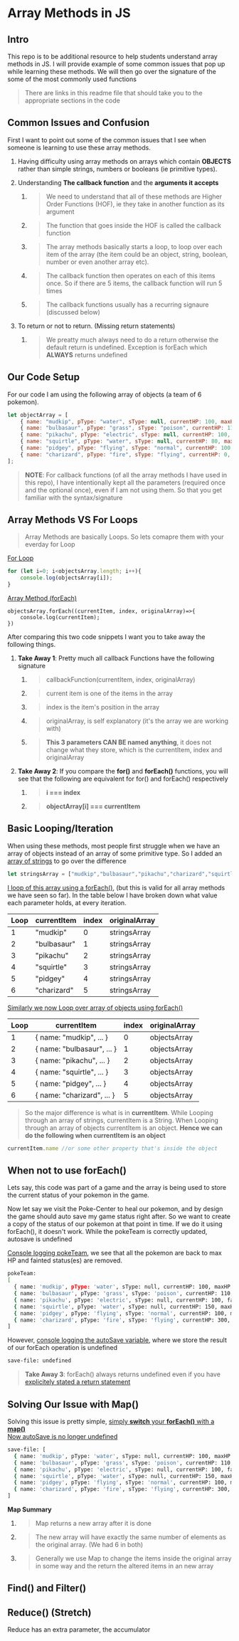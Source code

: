 # Array Methods in JS

## Intro

This repo is to be additional resource to help students understand array methods in JS. I will provide example of some common issues that pop up while learning these methods. We will then go over the signature of the some of the most commonly used functions

> There are links in this readme file that should take you to the appropriate sections in the code

## Common Issues and Confusion

First I want to point out some of the common issues that I see when someone is learning to use these array methods.

1. Having difficulty using array methods on arrays which contain **OBJECTS** rather than simple strings, numbers or booleans (ie primitive types).

2. Understanding **The callback function** and the **arguments it accepts**
    1. > We need to understand that all of these methods are Higher Order Functions (HOF), ie they take in another function as its argument
    2. > The function that goes inside the HOF is called the callback function
    3. > The array methods basically starts a loop, to loop over each item of the array (the item could be an object, string, boolean, number or even another array etc).
    4. > The callback function then operates on each of this items once. So if there are 5 items, the callback function will run 5 times
    5. > The callback functions usually has a recurring signaure (discussed below)

3. To return or not to return. (Missing return statements)
    1. > We preatty much always need to do a return otherwise the default return is undefined. Exception is forEach which **ALWAYS** returns undefined    


## Our Code Setup

For our code I am using the following array of objects (a team of 6 pokemon). 

```javascript
let objectArray = [
    { name: "mudkip", pType: "water", sType: null, currentHP: 100, maxHP: 100, fainted: false },
    { name: "bulbasaur", pType: "grass", sType: "poison", currentHP: 110, maxHP: 110, fainted: false },
    { name: "pikachu", pType: "electric", sType: null, currentHP: 100, maxHP: 100, fainted: false },
    { name: "squirtle", pType: "water", sType: null, currentHP: 80, maxHP: 150, fainted: false },
    { name: "pidgey", pType: "flying", sType: "normal", currentHP: 100, maxHP: 100, fainted: false },
    { name: "charizard", pType: "fire", sType: "flying", currentHP: 0, maxHP: 300, fainted: true },
];
```

> **NOTE**: For callback functions (of all the array methods I have used in this repo), I have intentionally kept all the parameters (required once and the optional once), even if I am not using them. So that you get familiar with the syntax/signature 


## Array Methods VS For Loops

> Array Methods are basically Loops. So lets comapre them with your everday for Loop

[For Loop](https://github.com/SSaquif/JS-Array-Methods/blob/master/1-forEach.js#L12)
```javascript
for (let i=0; i<objectsArray.length; i++){
    console.log(objectsArray[i]);
}
```
[Array Method (forEach)](https://github.com/SSaquif/JS-Array-Methods/blob/master/1-forEach.js#L17)
```
objectsArray.forEach((currentItem, index, originalArray)=>{
    console.log(currentItem);
})
```
After comparing this two code snippets I want you to take away the following things. 

1. **Take Away 1**: Pretty much all callback Functions have the following signature
    1. > callbackFunction(currentItem, index, originalArray)
    2. > current item is one of the items in the array
    3. > index is the item's position in the array
    4. > originalArray, is self explanatory (it's the array we are working with)
    5. > **This 3 parameters CAN BE named anything**, it does not change what they store, which is the currentItem, index and originalArray

2. **Take Away 2**: If you compare the **for()** and **forEach()** functions, you will see that the following are equivalent for for() and forEach() respectively
    1. > **i === index**
    1. > **objectArray[i] === currentItem**


## Basic Looping/Iteration 

When using these methods, most people first struggle when we have an array of objects instead of an array of some primitive type. So I added an [array of strings](https://github.com/SSaquif/JS-Array-Methods/blob/master/1-forEach.js#L1) to go over the difference

```javascript
let stringsArray = ["mudkip","bulbasaur","pikachu","charizard","squirtle","ditto"];
```

[I loop of this array using a forEach()](https://github.com/SSaquif/JS-Array-Methods/blob/master/1-forEach.js#L24), (but this is valid for all array methods we have seen so far). In the table below I have broken down what value each parameter holds, at every iteration.

|Loop|       currentItem        | index   | originalArray  |
|----|--------------------------|---------|----------------|
|1   | "mudkip"                 | 0       | stringsArray   |
|2   | "bulbasaur"              | 1       | stringsArray   |
|3   | "pikachu"                | 2       | stringsArray   |
|4   | "squirtle"               | 3       | stringsArray   |
|5   | "pidgey"                 | 4       | stringsArray   |
|6   | "charizard"              | 5       | stringsArray   |

[Similarly we now Loop over array of objects using forEach()](https://github.com/SSaquif/JS-Array-Methods/blob/master/1-forEach.js#L17)

|Loop|       currentItem          | index   | originalArray  |
|----|----------------------------|---------|----------------|
|1   | { name: "mudkip", ... }    | 0       | objectsArray   |
|2   | { name: "bulbasaur", ... } | 1       | objectsArray   |
|3   | { name: "pikachu", ... }   | 2       | objectsArray   |
|4   | { name: "squirtle", ... }  | 3       | objectsArray   |
|5   | { name: "pidgey", ... }    | 4       | objectsArray   |
|6   | { name: "charizard", ... } | 5       | objectsArray   |

>So the major difference is what is in **currentItem**. While Looping through an array of strings, currentItem is a String. When Looping through an array of objects currentItem is an object. **Hence we can do the following when currentItem is an object**
```javascript 
currentItem.name //or some other property that's inside the object
``` 

## When not to use forEach()

Lets say, this code was part of a game and the array is being used to store the current status of your pokemon in the game.<br>

Now let say we visit the Poke-Center to heal our pokemon, and by design the game should auto save my game status right after. So we want to create a copy of the status of our pokemon at that point in time. If we do it using forEach(), it doesn't work. While the pokeTeam is correctly updated, autosave is undefined<br>

[Console logging pokeTeam](https://github.com/SSaquif/JS-Array-Methods/blob/master/2-forEachIssue.js#L23), we see that all the pokemon are back to max HP and fainted status(es) are removed.
```bash
pokeTeam: 
[
  { name: 'mudkip', pType: 'water', sType: null, currentHP: 100, maxHP: 100, fainted: false },
  { name: 'bulbasaur', pType: 'grass', sType: 'poison', currentHP: 110, maxHP: 110, fainted: false},
  { name: 'pikachu', pType: 'electric', sType: null, currentHP: 100, fainted: false },
  { name: 'squirtle', pType: 'water', sType: null, currentHP: 150, maxHP: 150, fainted: false },
  { name: 'pidgey', pType: 'flying', sType: 'normal', currentHP: 100, maxHP: 100, fainted: false },
  { name: 'charizard', pType: 'fire', sType: 'flying', currentHP: 300, maxHP: 300, fainted: false }
]
```
However, [console logging the autoSave variable](https://github.com/SSaquif/JS-Array-Methods/blob/master/2-forEachIssue.js#L24), where we store the result of our forEach operation is undefined   
```bash
save-file: undefined
```
> **Take Away 3**: forEach() always returns undefined even if you have [explicitely stated a return statement](https://github.com/SSaquif/JS-Array-Methods/blob/master/2-forEachIssue.js#L16)

## Solving Our Issue with Map()

Solving this issue is pretty simple, [simply **switch** your **forEach()** with a **map()**](https://github.com/SSaquif/JS-Array-Methods/blob/master/3-Map.js#L24)<br>
[Now autoSave is no longer undefined](https://github.com/SSaquif/JS-Array-Methods/blob/master/3-Map.js#L26)
```bash
save-file: [
  { name: 'mudkip', pType: 'water', sType: null, currentHP: 100, maxHP: 100, fainted: false },
  { name: 'bulbasaur', pType: 'grass', sType: 'poison', currentHP: 110, maxHP: 110, fainted: false},
  { name: 'pikachu', pType: 'electric', sType: null, currentHP: 100, fainted: false },
  { name: 'squirtle', pType: 'water', sType: null, currentHP: 150, maxHP: 150, fainted: false },
  { name: 'pidgey', pType: 'flying', sType: 'normal', currentHP: 100, maxHP: 100, fainted: false },
  { name: 'charizard', pType: 'fire', sType: 'flying', currentHP: 300, maxHP: 300, fainted: false }
]
```

**Map Summary**<br>
1. >Map returns a new array after it is done 
2. >The new array will have exactly the same number of elements as the original array. (We had 6 in both)
3. > Generally we use Map to change the items inside the original array in some way and the return the altered items in an new array

## Find() and Filter()

## Reduce() (Stretch)

Reduce has an extra parameter, the accumulator
